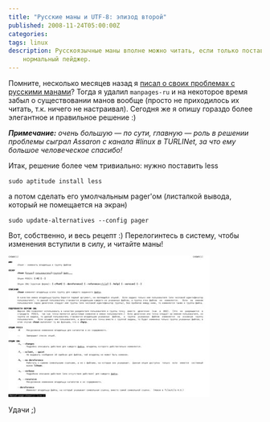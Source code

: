 ```yaml
---
title: "Русские маны и UTF-8: эпизод второй"
published: 2008-11-24T05:00:00Z
categories: 
tags: linux
description: Русскоязычные маны вполне можно читать, если только поставить
    нормальный пейджер.
---
```


Помните, несколько месяцев назад я [писал о своих проблемах с русскими манами](/posts/2008-08-09-manpages-in-russian-and-utf-8-my-solution.html)? Тогда я удалил <code>manpages-ru</code> и на некоторое время забыл о существовании манов вообще (просто не приходилось их читать, т.к. ничего не настраивал). Сегодня же я опишу гораздо более элегантное и правильное решение :)

<i><b>Примечание:</b> очень большую — по сути, главную &mdash; роль в решении проблемы сыграл Assaron с канала #linux в TURLINet, за что ему большое человеческое спасибо!</i>

Итак, решение более чем тривиально: нужно поставить less
```
sudo aptitude install less
```
а потом сделать его умолчальным pager'ом (листалкой вывода, который не помещается на экран)
```
sudo update-alternatives --config pager
```
Вот, собственно, и весь рецепт :) Перелогинтесь в систему, чтобы изменения вступили в силу, и читайте маны!

<div class="center">
<a href="/images/man-chown-correct.png">
<img src="/images/man-chown-correct-thumbnail.jpg"
    width="400px" height="282px"
    alt="man chown"
    class="bleed" />
</a>
</div>

Удачи ;)
